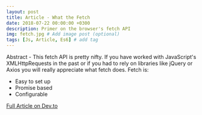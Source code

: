 ```yaml
---
layout: post
title: Article - What the Fetch
date: 2018-07-22 00:00:00 +0300
description: Primer on the browser's fetch API
img: fetch.jpg # Add image post (optional)
tags: [Js, Article, Es6] # add tag
---
```

Abstract - This fetch API is pretty nifty. If you have worked with JavaScript's XMLHttpRequests in the past or if you had to rely on libraries like jQuery or Axios you will really appreciate what fetch does. Fetch is:

* Easy to set up
* Promise based
* Configurable

[Full Article on Dev.to](https://dev.to/ignoreintuition/what-the-fetch-3g58)
